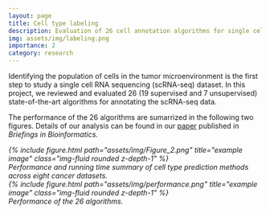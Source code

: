 ```yaml
---
layout: page
title: Cell type labeling
description: Evaluation of 26 cell annotation algorithms for single cell RNA sequencing data
img: assets/img/labeling.png
importance: 2
category: research
---
```


Identifying the population of cells in the tumor microenvironment is the first step to study a single cell RNA sequencing (scRNA-seq) dataset. In this project, we reviewed and evaluated 26 (19 supervised and 7 unsupervised) state-of-the-art algorithms for annotating the scRNA-seq data.

The performance of the 26 algorithms are sumarrized in the following two figures. Details of our analysis can be found in our [paper](https://academic.oup.com/bib/article/24/1/bbac561/6965910) published in <i>Briefings in Bioinformatics<i>.

<div class="row">
    <div class="col-sm mt-3 mt-md-0">
        {% include figure.html path="assets/img/Figure_2.png" title="example image" class="img-fluid rounded z-depth-1" %}
    </div>
</div>
<div class="caption">
    Performance and running time summary of cell type prediction methods across eight cancer datasets.
</div>




<div class="row justify-content-sm-center">
    <div class="col-sm-8 mt-3 mt-md-0">
        {% include figure.html path="assets/img/performance.png" title="example image" class="img-fluid rounded z-depth-1" %}
    </div>
</div>
<div class="caption">
    Performance of the 26 algorithms.
</div>

